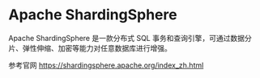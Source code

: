 # Apache ShardingSphere

Apache ShardingSphere 是一款分布式 SQL 事务和查询引擎，可通过数据分片、弹性伸缩、加密等能力对任意数据库进行增强。

参考官网 https://shardingsphere.apache.org/index_zh.html

